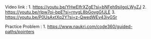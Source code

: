 Video link :
    1.  https://youtu.be/YHwEIfrXZgE?si=bNFeh9siIgoLWyZJ
    2.  https://youtu.be/rlpw7oi-bpE?si=rnygL8bGovgGfJLE
    3.  https://youtu.be/P0UsAxtXq2Y?si=z-QwedWEv43iyGSr

Practice Problem : 
    1. https://www.naukri.com/code360/guided-paths/pointers